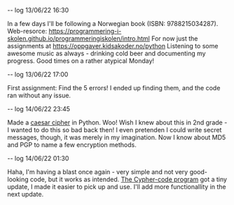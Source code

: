 -- log 13/06/22 16:30

In a few days I'll be following a Norwegian book (ISBN: 9788215034287).
Web-resorce: https://programmering-i-skolen.github.io/programmeringiskolen/intro.html
For now just the assignments at https://oppgaver.kidsakoder.no/python
Listening to some awesome music as always - drinking cold beer and documenting my progress. Good times on a rather atypical Monday!

-- log 13/06/22 17:00

First assignment: Find the 5 errors!
I ended up finding them, and the code ran without any issue.

-- log 14/06/22 23:45

Made a [caesar cipher](https://github.com/p3k4/freshmanPy/blob/main/cypher_2.py) in Python. Woo! Wish I knew about this in 2nd grade - I wanted to do this so bad back then! 
I even pretenden I could write secret messages, though, it was merely in my imagination. Now I know about MD5 and PGP to name a few
encryption methods.

-- log 14/06/22 01:30

Haha, I'm having a blast once again - very simple and not very good-looking code, but it works as intended. [The Cypher-code program](https://github.com/p3k4/freshmanPy/blob/main/cypher_3.py) got a tiny update, I made it easier to pick up and use. I'll add more functionallity in the next update.
 

